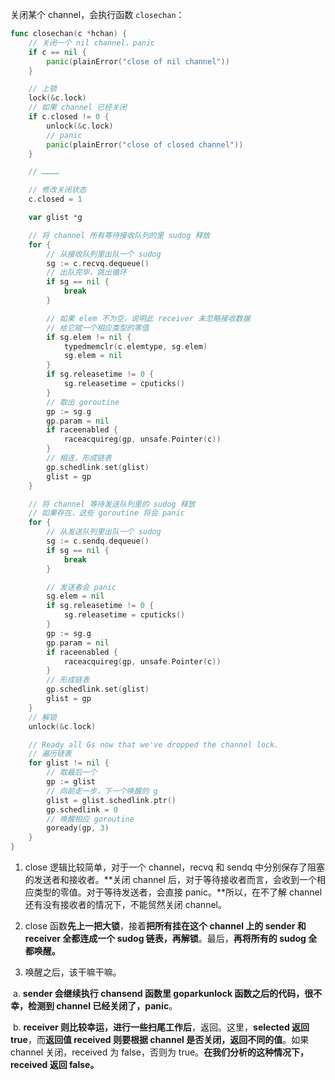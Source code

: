 关闭某个 channel，会执行函数 `closechan`：

```go
func closechan(c *hchan) {
    // 关闭一个 nil channel，panic
    if c == nil {
        panic(plainError("close of nil channel"))
    }

    // 上锁
    lock(&c.lock)
    // 如果 channel 已经关闭
    if c.closed != 0 {
        unlock(&c.lock)
        // panic
        panic(plainError("close of closed channel"))
    }

    // …………

    // 修改关闭状态
    c.closed = 1

    var glist *g

    // 将 channel 所有等待接收队列的里 sudog 释放
    for {
        // 从接收队列里出队一个 sudog
        sg := c.recvq.dequeue()
        // 出队完毕，跳出循环
        if sg == nil {
            break
        }

        // 如果 elem 不为空，说明此 receiver 未忽略接收数据
        // 给它赋一个相应类型的零值
        if sg.elem != nil {
            typedmemclr(c.elemtype, sg.elem)
            sg.elem = nil
        }
        if sg.releasetime != 0 {
            sg.releasetime = cputicks()
        }
        // 取出 goroutine
        gp := sg.g
        gp.param = nil
        if raceenabled {
            raceacquireg(gp, unsafe.Pointer(c))
        }
        // 相连，形成链表
        gp.schedlink.set(glist)
        glist = gp
    }

    // 将 channel 等待发送队列里的 sudog 释放
    // 如果存在，这些 goroutine 将会 panic
    for {
        // 从发送队列里出队一个 sudog
        sg := c.sendq.dequeue()
        if sg == nil {
            break
        }

        // 发送者会 panic
        sg.elem = nil
        if sg.releasetime != 0 {
            sg.releasetime = cputicks()
        }
        gp := sg.g
        gp.param = nil
        if raceenabled {
            raceacquireg(gp, unsafe.Pointer(c))
        }
        // 形成链表
        gp.schedlink.set(glist)
        glist = gp
    }
    // 解锁
    unlock(&c.lock)

    // Ready all Gs now that we've dropped the channel lock.
    // 遍历链表
    for glist != nil {
        // 取最后一个
        gp := glist
        // 向前走一步，下一个唤醒的 g
        glist = glist.schedlink.ptr()
        gp.schedlink = 0
        // 唤醒相应 goroutine
        goready(gp, 3)
    }
}
```

1. close 逻辑比较简单，对于一个 channel，recvq 和 sendq  中分别保存了阻塞的发送者和接收者。**关闭 channel 后，对于等待接收者而言，会收到一个相应类型的零值。对于等待发送者，会直接  panic。**所以，在不了解 channel 还有没有接收者的情况下，不能贸然关闭 channel。

2. close 函数**先上一把大锁**，接着**把所有挂在这个 channel 上的 sender 和 receiver 全都连成一个 sudog 链表，再解锁**。最后，**再将所有的 sudog 全都唤醒。**

3. 唤醒之后，该干嘛干嘛。

​       a. **sender 会继续执行 chansend 函数里 goparkunlock  函数之后的代码，很不幸，检测到 channel 已经关闭了，panic**。

​       b. **receiver  则比较幸运，进行一些扫尾工作后**，返回。这里，**selected 返回 true**，而**返回值 received 则要根据 channel  是否关闭，返回不同的值**。如果 channel 关闭，received 为 false，否则为 true。**在我们分析的这种情况下，received 返回 false。**